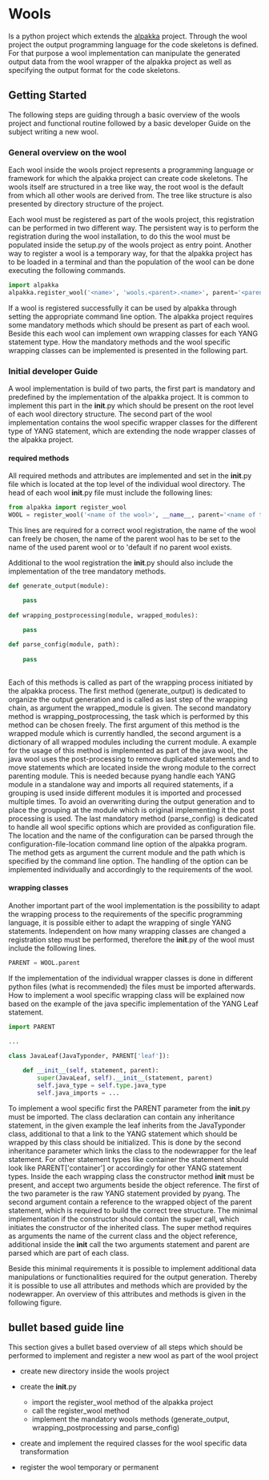 # Wools

Is a python project which extends the [alpakka](https://mgn-s-at-source.advaoptical.com/gitlab/anden/alpakka) project. Through the wool project
the output programming language for the code skeletons is defined. For that purpose a wool implementation can manipulate the generated output
data from the wool wrapper of the alpakka project as well as specifying the output format for the code skeletons.

## Getting Started

The following steps are guiding through a basic overview of the wools project and functional routine followed by a basic developer Guide on the subject
writing a new wool.

### General overview on the wool

Each wool inside the wools project represents a programming language or framework for which the alpakka project can create code skeletons. The wools
itself are structured in a tree like way, the root wool is the default from which all other wools are derived from. The tree like structure is also
presented by directory structure of the project. 

Each wool must be registered as part of the wools project, this registration can be performed in two different way. The persistent way is to perform
the registration during the wool installation, to do this the wool must be populated inside the setup.py of the wools project as entry point. Another
way to register a wool is a temporary way, for that the alpakka project has to be loaded in a terminal and than the population of the wool can be done
executing the following commands.

```python
import alpakka
alpakka.register_wool('<name>', 'wools.<parent>.<name>', parent='<parent>')
```

If a wool is registered successfully it can be used by alpakka through setting the appropriate command line option. The alpakka project requires some
mandatory methods which should be present as part of each wool. Beside this each wool can implement own wrapping classes for each YANG statement type.
How the mandatory methods and the wool specific wrapping classes can be implemented is presented in the following part.

### Initial developer Guide

A wool implementation is build of two parts, the first part is mandatory and predefined by the implementation of the alpakka project. It is common to
implement this part in the __init__.py which should be present on the root level of each wool directory structure. The second part of the wool
implementation contains the wool specific wrapper classes for the different type of YANG statement, which are extending the node wrapper classes of
the alpakka project.

#### required methods

All required methods and attributes are implemented and set in the __init__.py file which is located at the top level of the individual wool directory.
The head of each wool __init__.py file must include the following lines:

```python
from alpakka import register_wool
WOOL = register_wool('<name of the wool>', __name__, parent='<name of the parent wool>')
```

This lines are required for a correct wool registration, the name of the wool can freely be chosen, the name of the parent wool has to be set to the
name of the used parent wool or to 'default if no parent wool exists.

Additional to the wool registration the __init__.py should also include the implementation of the tree mandatory methods. 

```python
def generate_output(module):

	pass
	
def wrapping_postprocessing(module, wrapped_modules):

	pass
	
def parse_config(module, path):
	
	pass
	
```

Each of this methods is called as part of the wrapping process initiated by the alpakka process. The first method (generate_output) is dedicated
to organize the output generation and is called as last step of the wrapping chain, as argument the wrapped_module is given. The second mandatory
method is wrapping_postprocessing, the task which is performed by this method can be chosen freely. The first argument of this method is the wrapped
module which is currently handled, the second argument is a dictionary of all wrapped modules including the current module. A example for the usage
of this method is implemented as part of the java wool, the java wool uses the post-processing to remove duplicated statements and to move statements
which are located inside the wrong module to the correct parenting module. This is needed because pyang handle each YANG module in a standalone way
and imports all required statements, if a grouping is used inside different modules it is imported and processed multiple times. To avoid an
overwriting during the output generation and to place the grouping at the module which is original implementing it the post processing is used.
The last mandatory method (parse_config) is dedicated to handle all wool specific options which are provided as configuration file. The location
and the name of the configuration can be parsed through the configuration-file-location command line option of the alpakka program. The method gets
as argument the current module and the path which is specified by the command line option. The handling of the option can be implemented individually
and accordingly to the requirements of the wool.

#### wrapping classes

Another important part of the wool implementation is the possibility to adapt the wrapping process to the requirements of the specific programming
language, it is possible either to adapt the wrapping of single YANG statements. Independent on how many wrapping classes are changed a registration
step must be performed, therefore the __init__.py of the wool must include the following lines.

```python
PARENT = WOOL.parent
```

If the implementation of the individual wrapper classes is done in different python files (what is recommended) the files must be imported afterwards.
How to implement a wool specific wrapping class will be explained now based on the example of the java specific implementation of the YANG Leaf
statement.

```python
import PARENT

...

class JavaLeaf(JavaTyponder, PARENT['leaf']):
	
	def __init__(self, statement, parent):
		super(JavaLeaf, self).__init__(statement, parent)
		self.java_type = self.type.java_type
		self.java_imports = ...

```

To implement a wool specific first the PARENT parameter from the __init__.py must be imported. The class declaration can contain any inheritance
statement, in the given example the leaf inherits from the JavaTyponder class, additional to that a link to the YANG statement which should be
wrapped by this class should be initialized. This is done by the second inheritance parameter which links the class to the nodewrapper for the 
leaf statement. For other statement types like container the statement should look like PARENT['container'] or accordingly for other YANG statement
types. Inside the each wrapping class the constructor method __init__ must be present, and accept two arguments beside the object reference. The first
of the two parameter is the raw YANG statement provided by pyang. The second argument contain a reference to the wrapped object of the parent
statement, which is required to build the correct tree structure. The minimal implementation if the constructor should contain the super call, which 
initiates the constructor of the inherited class. The super method requires as arguments the name of the current class and the object reference,
additional inside the __init__ call the two arguments statement and parent are parsed which are part of each class.

Beside this minimal requirements it is possible to implement additional data manipulations or functionalities required for the output generation.
Thereby it is possible to use all attributes and methods which are provided by the nodewrapper. An overview of this attributes and methods is given
in the following figure.


## bullet based guide line

This section gives a bullet based overview of all steps which should be performed to implement and register a new wool as part of the wool project

* create new directory inside the wools project
	
* create the __init__.py
  * import the register_wool method of the alpakka project
  * call the register_wool method
  * implement the mandatory wools methods (generate_output, wrapping_postprocessing and parse_config)

* create and implement the required classes for the wool specific data transformation
	
* register the wool temporary or permanent

